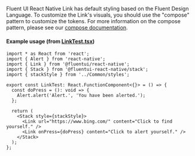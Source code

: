 Fluent UI React Native Link has default styling based on the Fluent Design Language. To customize the Link's visuals, you should use the "compose" pattern to customize the tokens. For more information on the compose pattern, please see our [compose documentation](https://github.com/microsoft/fluentui-react-native/blob/master/packages/framework/foundation-compose/README.md).

#### Example usage (from [LinkTest.tsx](https://github.com/microsoft/fluentui-react-native/blob/master/apps/fluent-tester/src/RNTester/TestComponents/Link/LinkTest.tsx))

```
import * as React from 'react';
import { Alert } from 'react-native';
import { Link } from '@fluentui/react-native';
import { Stack } from '@fluentui-react-native/stack';
import { stackStyle } from '../Common/styles';

export const LinkTest: React.FunctionComponent<{}> = () => {
  const doPress = (): void => {
    Alert.alert('Alert.', 'You have been alerted.');
  };

  return (
    <Stack style={stackStyle}>
      <Link url="https://www.bing.com/" content="Click to find yourself." />
      <Link onPress={doPress} content="Click to alert yourself." />
    </Stack>
  );
};
```
